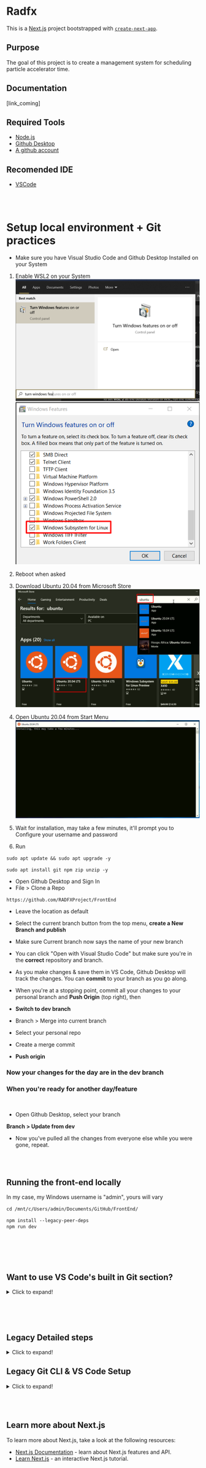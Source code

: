 # Radfx
This is a [Next.js](https://nextjs.org/) project bootstrapped with [`create-next-app`](https://github.com/vercel/next.js/tree/canary/packages/create-next-app).

## Purpose

The goal of this project is to create a management system for scheduling particle accelerator time.


## Documentation
[link_coming]


## Required Tools
- [Node.js](https://nodejs.org/en/)
- [Github Desktop](https://desktop.github.com/)
- [A github account](https://github.com/)


## Recomended IDE
- [VSCode](https://code.visualstudio.com/)

<br>
<br>

# Setup local environment + Git practices

- Make sure you have Visual Studio Code and Github Desktop Installed on your System
1. Enable WSL2 on your System
![Alt text](github_images/Screenshot_26.png)
![Alt text](github_images/Screenshot_27.png)

2. Reboot when asked
2. Download Ubuntu 20.04 from Microsoft Store
![Alt text](github_images/Screenshot_29.png)

3. Open Ubuntu 20.04 from Start Menu
![Alt text](github_images/Screenshot_28.png)
4. Wait for installation, may take a few minutes, it'll prompt you to Configure your username and password
5. Run
``` 
sudo apt update && sudo apt upgrade -y
```
```
sudo apt install git npm zip unzip -y
```

- Open Github Desktop and Sign In
- File > Clone a Repo
``` 
https://github.com/RADFXProject/FrontEnd
```
- Leave the location as default

- Select the current branch button from the top menu, **create a New Branch and publish**

- Make sure Current branch now says the name of your new branch

- You can click "Open with Visual Studio Code" but make sure you're in the **correct** repository and branch.

- As you make changes & save them in VS Code, Github Desktop will track the changes. You can **commit** to your branch as you go along.

- When you're at a stopping point, commit all your changes to your personal branch and **Push Origin** (top right), then 

- **Switch to dev branch**
- Branch > Merge into current branch

- Select your personal repo
- Create a merge commit
- **Push origin**

### **Now your changes for the day are in the dev branch**
### **When you're ready for another day/feature**
<br>

- Open Github Desktop, select your branch

**Branch > Update from dev**
- Now you've pulled all the changes from everyone else while you were gone, repeat.

<br>
<br>

## Running the front-end locally

In my case, my Windows username is "admin", yours will vary
```
cd /mnt/c/Users/admin/Documents/GitHub/FrontEnd/
```
```
npm install --legacy-peer-deps
npm run dev
```

<br>
<br>
<br>
<br>

## Want to use VS Code's built in Git section?
<details>
  <summary>Click to expand!</summary>

- No problem, but opening editor will be different. Instead of opening VS Code through Github Desktop
- Open your Ubuntu Shell and cd into your Files directory
```
cd /mnt/c/Users/admin/Documents/GitHub/FrontEnd/
```
In my case, my Windows username is "admin", yours will vary
- Once your in your working directory, run
```
code .
```
- This will open the project in VS Code, however you'll see additional information integrated into VS Code, you will need to configure Git for Windows natively (works for without it, but I cannot replicate)

</details>

<br>
<br>
<br>
<br>


## Legacy Detailed steps
<details>
  <summary>Click to expand!</summary>

## Set up your local development environment
1. Create a Github Account
2. Install Node.js
3. Install Git 
4. Install VSCode



### Get the code running on your local development environment
1. Fork the main Github Repo for the project
    1. [instructions](https://docs.github.com/en/get-started/quickstart/fork-a-repo)
2. Clone your fork in VSCode using one of the two following methods
    1. [instructions using vscode gui](https://docs.microsoft.com/en-us/visualstudio/get-started/tutorial-open-project-from-repo?view=vs-2019)
    2. terminal commands
```bash
git clone insert-your-forked-repo-location-here
cd radfx
npm install --legacy-peer-deps
npm run dev
```
3. Install your dependancies using a terminal command
```bash
npm install --legacy-peer-deps
npm run dev
```
4. Start your localhost development server using a terminal
```bash
npm run dev
```
5. Open a browser and view the site for development at [http:localhost:3000](http:localhost:3000)
"You can instantly see changes that you make to the code in your browser"
</details>

## Legacy Git CLI & VS Code Setup
<details>
  <summary>Click to expand!</summary>

### Configure user info for git if this is your first time using git on your computer
configure git by using the following commands in a terminal. replace "John Doe" wiath your name and johndoe@example.com with your email"
```bash
git config --global user.name "John Doe"\
git config --global user.email johndoe@example.com
```


### configure the upstream for your pulls for a newly cloned repository
In a terminal, cd to the root folder for the project and configure the upstream for your pulls.
```bash
git remote add upstream https://github.com/JesusPatino-stack/radfx.git
git fetch upstream
git checkout main
git merge upstream/main
git pull upstream main
```
 
### learn more about git
[game](https://learngitbranching.js.org/)  


### learn more about git in vscode
[https://code.visualstudio.com/docs/editor/github](https://code.visualstudio.com/docs/editor/github)
</details>

<br>
<br>
<br>

## Learn more about Next.js

To learn more about Next.js, take a look at the following resources:

- [Next.js Documentation](https://nextjs.org/docs) - learn about Next.js features and API.
- [Learn Next.js](https://nextjs.org/learn) - an interactive Next.js tutorial.